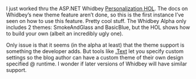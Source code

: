 I just worked thru the ASP.NET Whidbey [Personalization
HOL](http://www.asp.net/whidbey/downloads/HOL305.zip). The docs on
Whidbey’s new theme feature aren’t done, so this is the first instance
I’ve seen on how to use this feature. Pretty cool stuff. The Whidbey
Alpha only includes 2 themes: SmokeAndGlass and BasicBlue, but the HOL
shows how to build your own (albeit an incredibly ugly one).

Only issue is that it seems (in the alpha at least) that the theme
support is something the developer adds. But tools like
[.Text](http://scottwater.com/DotText) let you specify custom settings
so the blog author can have a custom theme of their own design specified
@ runtime. I wonder if later versions of Whidbey will have similar
support.
